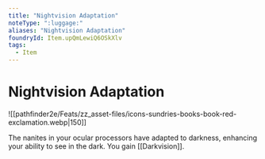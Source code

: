 ```yaml
---
title: "Nightvision Adaptation"
noteType: ":luggage:"
aliases: "Nightvision Adaptation"
foundryId: Item.upQmLewiQ6OSkXlv
tags:
  - Item
---
```


# Nightvision Adaptation
![[pathfinder2e/Feats/zz_asset-files/icons-sundries-books-book-red-exclamation.webp|150]]

The nanites in your ocular processors have adapted to darkness, enhancing your ability to see in the dark. You gain [[Darkvision]].
